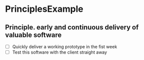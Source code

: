 # PrinciplesExample

## Principle. early and continuous delivery of valuable software

- [ ] Quickly deliver a working prototype in the fist week
- [ ] Test this software with the client straight away
<!-- comment you need to expand on this a little -->
